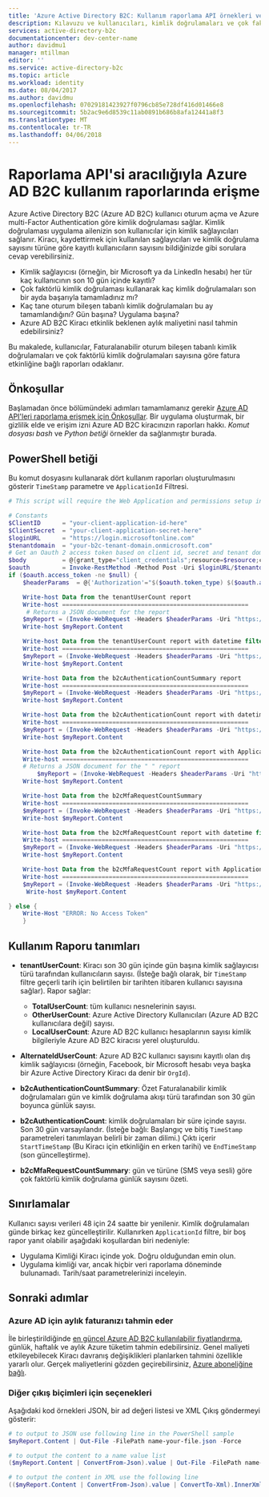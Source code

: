 ```yaml
---
title: 'Azure Active Directory B2C: Kullanım raporlama API örnekleri ve tanımları | Microsoft Docs'
description: Kılavuzu ve kullanıcıları, kimlik doğrulamaları ve çok faktörlü kimlik doğrulamaları Azure AD B2C kiracısı üzerinde raporları almayı örnekleri
services: active-directory-b2c
documentationcenter: dev-center-name
author: davidmu1
manager: mtillman
editor: ''
ms.service: active-directory-b2c
ms.topic: article
ms.workload: identity
ms.date: 08/04/2017
ms.author: davidmu
ms.openlocfilehash: 07029181423927f0796cb85e728df416d01466e8
ms.sourcegitcommit: 5b2ac9e6d8539c11ab0891b686b8afa12441a8f3
ms.translationtype: MT
ms.contentlocale: tr-TR
ms.lasthandoff: 04/06/2018
---
```

# <a name="accessing-usage-reports-in-azure-ad-b2c-via-the-reporting-api"></a>Raporlama API'si aracılığıyla Azure AD B2C kullanım raporlarında erişme

Azure Active Directory B2C (Azure AD B2C) kullanıcı oturum açma ve Azure multi-Factor Authentication göre kimlik doğrulaması sağlar. Kimlik doğrulaması uygulama ailenizin son kullanıcılar için kimlik sağlayıcıları sağlanır. Kiracı, kaydettirmek için kullanılan sağlayıcıları ve kimlik doğrulama sayısını türüne göre kayıtlı kullanıcıların sayısını bildiğinizde gibi sorulara cevap verebilirsiniz.
* Kimlik sağlayıcısı (örneğin, bir Microsoft ya da LinkedIn hesabı) her tür kaç kullanıcının son 10 gün içinde kayıtlı?
* Çok faktörlü kimlik doğrulaması kullanarak kaç kimlik doğrulamaları son bir ayda başarıyla tamamladınız mı?
* Kaç tane oturum bileşen tabanlı kimlik doğrulamaları bu ay tamamlandığını? Gün başına? Uygulama başına?
* Azure AD B2C Kiracı etkinlik beklenen aylık maliyetini nasıl tahmin edebilirsiniz?

Bu makalede, kullanıcılar, Faturalanabilir oturum bileşen tabanlı kimlik doğrulamaları ve çok faktörlü kimlik doğrulamaları sayısına göre fatura etkinliğine bağlı raporları odaklanır.


## <a name="prerequisites"></a>Önkoşullar
Başlamadan önce bölümündeki adımları tamamlamanız gerekir [Azure AD API'leri raporlama erişmek için Önkoşullar](https://azure.microsoft.com/documentation/articles/active-directory-reporting-api-getting-started/). Bir uygulama oluşturmak, bir gizlilik elde ve erişim izni Azure AD B2C kiracınızın raporları hakkı. *Komut dosyası bash* ve *Python betiği* örnekler da sağlanmıştır burada. 

## <a name="powershell-script"></a>PowerShell betiği
Bu komut dosyasını kullanarak dört kullanım raporları oluşturulmasını gösterir `TimeStamp` parametre ve `ApplicationId` Filtresi.

```powershell
# This script will require the Web Application and permissions setup in Azure Active Directory

# Constants
$ClientID      = "your-client-application-id-here"  
$ClientSecret  = "your-client-application-secret-here"
$loginURL      = "https://login.microsoftonline.com"
$tenantdomain  = "your-b2c-tenant-domain.onmicrosoft.com"  
# Get an Oauth 2 access token based on client id, secret and tenant domain
$body          = @{grant_type="client_credentials";resource=$resource;client_id=$ClientID;client_secret=$ClientSecret}
$oauth         = Invoke-RestMethod -Method Post -Uri $loginURL/$tenantdomain/oauth2/token?api-version=1.0 -Body $body
if ($oauth.access_token -ne $null) {
    $headerParams  = @{'Authorization'="$($oauth.token_type) $($oauth.access_token)"}

    Write-host Data from the tenantUserCount report
    Write-host ====================================================
     # Returns a JSON document for the report
    $myReport = (Invoke-WebRequest -Headers $headerParams -Uri "https://graph.windows.net/$tenantdomain/reports/tenantUserCount?api-version=beta")
    Write-host $myReport.Content

    Write-host Data from the tenantUserCount report with datetime filter
    Write-host ====================================================
    $myReport = (Invoke-WebRequest -Headers $headerParams -Uri "https://graph.windows.net/$tenantdomain/reports/tenantUserCount?%24filter=TimeStamp+gt+2016-10-15&api-version=beta")
    Write-host $myReport.Content

    Write-host Data from the b2cAuthenticationCountSummary report
    Write-host ====================================================
    $myReport = (Invoke-WebRequest -Headers $headerParams -Uri "https://graph.windows.net/$tenantdomain/reports/b2cAuthenticationCountSummary?api-version=beta")
    Write-host $myReport.Content

    Write-host Data from the b2cAuthenticationCount report with datetime filter
    Write-host ====================================================
    $myReport = (Invoke-WebRequest -Headers $headerParams -Uri "https://graph.windows.net/$tenantdomain/reports/b2cAuthenticationCount?%24filter=TimeStamp+gt+2016-09-20+and+TimeStamp+lt+2016-10-03&api-version=beta")
    Write-host $myReport.Content

    Write-host Data from the b2cAuthenticationCount report with ApplicationId filter
    Write-host ====================================================
    # Returns a JSON document for the " " report
        $myReport = (Invoke-WebRequest -Headers $headerParams -Uri "https://graph.windows.net/$tenantdomain/reports/b2cAuthenticationCount?%24filter=ApplicationId+eq+ada78934-a6da-4e69-b816-10de0d79db1d&api-version=beta")
    Write-host $myReport.Content

    Write-host Data from the b2cMfaRequestCountSummary
    Write-host ====================================================
    $myReport = (Invoke-WebRequest -Headers $headerParams -Uri "https://graph.windows.net/$tenantdomain/reports/b2cMfaRequestCountSummary?api-version=beta")
    Write-host $myReport.Content

    Write-host Data from the b2cMfaRequestCount report with datetime filter
    Write-host ====================================================
    $myReport = (Invoke-WebRequest -Headers $headerParams -Uri "https://graph.windows.net/$tenantdomain/reports/b2cMfaRequestCount?%24filter=TimeStamp+gt+2016-09-10+and+TimeStamp+lt+2016-10-04&api-version=beta")
    Write-host $myReport.Content

    Write-host Data from the b2cMfaRequestCount report with ApplicationId filter
    Write-host ====================================================
    $myReport = (Invoke-WebRequest -Headers $headerParams -Uri "https://graph.windows.net/$tenantdomain/reports/b2cMfaRequestCountSummary?%24filter=ApplicationId+eq+ada78934-a6da-4e69-b816-10de0d79db1d&api-version=beta")
     Write-host $myReport.Content

} else {
    Write-Host "ERROR: No Access Token"
    }
```


## <a name="usage-report-definitions"></a>Kullanım Raporu tanımları
* **tenantUserCount**: Kiracı son 30 gün içinde gün başına kimlik sağlayıcısı türü tarafından kullanıcıların sayısı. (İsteğe bağlı olarak, bir `TimeStamp` filtre geçerli tarih için belirtilen bir tarihten itibaren kullanıcı sayısına sağlar). Rapor sağlar:
  * **TotalUserCount**: tüm kullanıcı nesnelerinin sayısı.
  * **OtherUserCount**: Azure Active Directory Kullanıcıları (Azure AD B2C kullanıcılara değil) sayısı.
  * **LocalUserCount**: Azure AD B2C kullanıcı hesaplarının sayısı kimlik bilgileriyle Azure AD B2C kiracısı yerel oluşturuldu.

* **AlternateIdUserCount**: Azure AD B2C kullanıcı sayısını kayıtlı olan dış kimlik sağlayıcısı (örneğin, Facebook, bir Microsoft hesabı veya başka bir Azure Active Directory Kiracı da denir bir `OrgId`).

* **b2cAuthenticationCountSummary**: Özet Faturalanabilir kimlik doğrulamaları gün ve kimlik doğrulama akışı türü tarafından son 30 gün boyunca günlük sayısı.

* **b2cAuthenticationCount**: kimlik doğrulamaları bir süre içinde sayısı. Son 30 gün varsayılandır.  (İsteğe bağlı: Başlangıç ve bitiş `TimeStamp` parametreleri tanımlayan belirli bir zaman dilimi.) Çıktı içerir `StartTimeStamp` (Bu Kiracı için etkinliğin en erken tarihi) ve `EndTimeStamp` (son güncelleştirme).

* **b2cMfaRequestCountSummary**: gün ve türüne (SMS veya sesli) göre çok faktörlü kimlik doğrulama günlük sayısını özeti.


## <a name="limitations"></a>Sınırlamalar
Kullanıcı sayısı verileri 48 için 24 saatte bir yenilenir. Kimlik doğrulamaları günde birkaç kez güncelleştirilir. Kullanırken `ApplicationId` filtre, bir boş rapor yanıt olabilir aşağıdaki koşullardan biri nedeniyle:
  * Uygulama Kimliği Kiracı içinde yok. Doğru olduğundan emin olun.
  * Uygulama kimliği var, ancak hiçbir veri raporlama döneminde bulunamadı. Tarih/saat parametrelerinizi inceleyin.


## <a name="next-steps"></a>Sonraki adımlar
### <a name="monthly-bill-estimates-for-azure-ad"></a>Azure AD için aylık faturanızı tahmin eder
İle birleştirildiğinde [en güncel Azure AD B2C kullanılabilir fiyatlandırma](https://azure.microsoft.com/pricing/details/active-directory-b2c/), günlük, haftalık ve aylık Azure tüketim tahmin edebilirsiniz.  Genel maliyeti etkileyebilecek Kiracı davranış değişiklikleri planlarken tahmini özellikle yararlı olur. Gerçek maliyetlerini gözden geçirebilirsiniz, [Azure aboneliğine bağlı](active-directory-b2c-how-to-enable-billing.md).

### <a name="options-for-other-output-formats"></a>Diğer çıkış biçimleri için seçenekleri
Aşağıdaki kod örnekleri JSON, bir ad değeri listesi ve XML Çıkış göndermeyi gösterir:
```powershell
# to output to JSON use following line in the PowerShell sample
$myReport.Content | Out-File -FilePath name-your-file.json -Force

# to output the content to a name value list
($myReport.Content | ConvertFrom-Json).value | Out-File -FilePath name-your-file.txt -Force

# to output the content in XML use the following line
(($myReport.Content | ConvertFrom-Json).value | ConvertTo-Xml).InnerXml | Out-File -FilePath name-your-file.xml -Force
```
